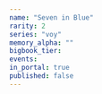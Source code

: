 ```yaml
---
name: "Seven in Blue"
rarity: 2
series: "voy"
memory_alpha: ""
bigbook_tier:
events:
in_portal: true
published: false
---
```

